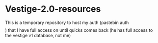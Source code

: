 # Vestige-2.0-resources
This is a temporary repository to host my auth (pastebin auth $$$$) that I have full access on until quicks comes back (he has full access to the vestige v1 database, not me)
